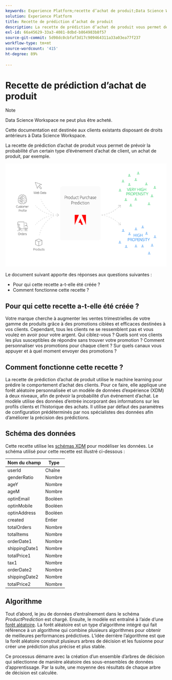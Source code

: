 ```yaml
---
keywords: Experience Platform;recette d’achat de produit;Data Science Workspace;rubriques populaires;recettes;recette de précréation
solution: Experience Platform
title: Recette de prédiction d’achat de produit
description: La recette de prédiction d’achat de produit vous permet de prévoir la probabilité d’un certain type d’événement d’achat de client, un achat de produit, par exemple.
exl-id: 66a45629-33a3-4081-8dbd-b864983b8f57
source-git-commit: 5d98dc0cbfaf3d17c909464311a33a03ea77f237
workflow-type: tm+mt
source-wordcount: '415'
ht-degree: 89%

---
```


# Recette de prédiction d’achat de produit

>[!NOTE]
>
>Data Science Workspace ne peut plus être acheté.
>
>Cette documentation est destinée aux clients existants disposant de droits antérieurs à Data Science Workspace.

La recette de prédiction d’achat de produit vous permet de prévoir la probabilité d’un certain type d’événement d’achat de client, un achat de produit, par exemple.

![](../images/pre-built-recipes/ppp_bigpicture.png)

Le document suivant apporte des réponses aux questions suivantes :
* Pour qui cette recette a-t-elle été créée ?
* Comment fonctionne cette recette ?

## Pour qui cette recette a-t-elle été créée ?

Votre marque cherche à augmenter les ventes trimestrielles de votre gamme de produits grâce à des promotions ciblées et efficaces destinées à vos clients. Cependant, tous les clients ne se ressemblent pas et vous voulez en avoir pour votre argent. Qui ciblez-vous ? Quels sont vos clients les plus susceptibles de répondre sans trouver votre promotion ? Comment personnaliser vos promotions pour chaque client ? Sur quels canaux vous appuyer et à quel moment envoyer des promotions ?

## Comment fonctionne cette recette ?

La recette de prédiction d’achat de produit utilise le machine learning pour prédire le comportement d’achat des clients. Pour ce faire, elle applique une forêt aléatoire personnalisée et un modèle de données d’expérience (XDM) à deux niveaux, afin de prévoir la probabilité d’un événement d’achat. Le modèle utilise des données d’entrée incorporant des informations sur les profils clients et l’historique des achats. Il utilise par défaut des paramètres de configuration prédéterminés par nos spécialistes des données afin d’améliorer la précision des prédictions.

## Schéma des données

Cette recette utilise les [schémas XDM](../../xdm/home.md) pour modéliser les données. Le schéma utilisé pour cette recette est illustré ci-dessous :

| Nom du champ | Type |
| --- | --- |
| userId | Chaîne |
| genderRatio | Nombre |
| ageY | Nombre |
| ageM | Nombre |
| optinEmail | Booléen |
| optinMobile | Booléen |
| optinAddress | Booléen |
| created | Entier |
| totalOrders | Nombre |
| totalItems | Nombre |
| orderDate1 | Nombre |
| shippingDate1 | Nombre |
| totalPrice1 | Nombre |
| tax1 | Nombre |
| orderDate2 | Nombre |
| shippingDate2 | Nombre |
| totalPrice2 | Nombre |


## Algorithme

Tout d’abord, le jeu de données d’entraînement dans le schéma *ProductPrediction* est chargé. Ensuite, le modèle est entraîné à l’aide d’une [forêt aléatoire](https://scikit-learn.org/stable/modules/generated/sklearn.ensemble.RandomForestClassifier.html). La forêt aléatoire est un type d’algorithme intégré qui fait référence à un algorithme qui combine plusieurs algorithmes pour obtenir de meilleures performances prédictives. L’idée derrière l’algorithme est que la forêt aléatoire construit plusieurs arbres de décision et les fusionne pour créer une prédiction plus précise et plus stable.

Ce processus démarre avec la création d’un ensemble d’arbres de décision qui sélectionne de manière aléatoire des sous-ensembles de données d’apprentissage. Par la suite, une moyenne des résultats de chaque arbre de décision est calculée.
